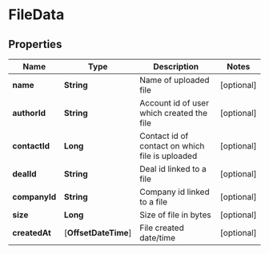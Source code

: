 
# FileData

## Properties
Name | Type | Description | Notes
------------ | ------------- | ------------- | -------------
**name** | **String** | Name of uploaded file |  [optional]
**authorId** | **String** | Account id of user which created the file |  [optional]
**contactId** | **Long** | Contact id of contact on which file is uploaded |  [optional]
**dealId** | **String** | Deal id linked to a file |  [optional]
**companyId** | **String** | Company id linked to a file |  [optional]
**size** | **Long** | Size of file in bytes |  [optional]
**createdAt** | [**OffsetDateTime**] | File created date/time |  [optional]



